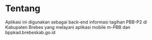 # Tentang

Aplikasi ini digunakan sebagai back-end informasi tagihan PBB-P2 di Kabupaten Brebes yang melayani aplikasi mobile m-PBB dan bppkad.brebeskab.go.id
